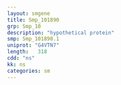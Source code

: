 ```yaml
---
layout: smgene
title: Smp_101890
grp: Smp_10
description: "hypothetical protein"
smp: Smp_101890.1
uniprot: "G4VTN7"
length:   318
cdd: "ns"
kk: ns
categories: sm
---
```

